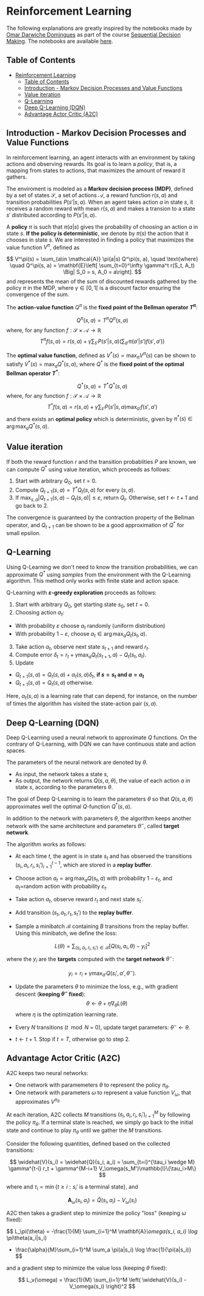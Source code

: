 # Reinforcement Learning

The following explanations are greatly inspired by the notebooks made by [Omar Darwiche Domingues](https://omardrwch.github.io/) as part of the course [Sequential Decision Making](http://chercheurs.lille.inria.fr/ekaufman/SDM.html). The notebooks are available [here](https://github.com/rlberry-py/tutorials).

## Table of Contents 

- [Reinforcement Learning](#reinforcement-learning)
  - [Table of Contents](#table-of-contents)
  - [Introduction - Markov Decision Processes and Value Functions](#introduction---markov-decision-processes-and-value-functions)
  - [Value iteration](#value-iteration)
  - [Q-Learning](#q-learning)
  - [Deep Q-Learning (DQN)](#deep-q-learning-dqn)
  - [Advantage Actor Critic (A2C)](#advantage-actor-critic-a2c)

## Introduction - Markov Decision Processes and Value Functions

In reinforcement learning, an agent interacts with an environment by taking actions and observing rewards. Its goal is to learn a *policy*, that is, a mapping from states to actions, that maximizes the amount of reward it gathers.

The enviroment is modeled as a __Markov decision process (MDP)__, defined by a set of states $\mathcal{S}$, a set of actions $\mathcal{A}$, a reward function $r(s, a)$ and transition probabilities $P(s'|s,a)$. When an agent takes action $a$ in state $s$, it receives a random reward with mean $r(s,a)$ and makes a transion to a state $s'$ distributed according to $P(s'|s,a)$.

A __policy__ $\pi$ is such that $\pi(a|s)$ gives the probability of choosing an action $a$ in state $s$. __If the policy is deterministic__, we denote by $\pi(s)$ the action that it chooses in state $s$. We are interested in finding a policy that maximizes the value function $V^\pi$, defined as 

$$
V^\pi(s) = \sum_{a\in \mathcal{A}} \pi(a|s) Q^\pi(s, a), 
\quad \text{where} \quad 
Q^\pi(s, a) = \mathbf{E}\left[ \sum_{t=0}^\infty \gamma^t r(S_t, A_t)  \Big| S_0 = s, A_0 = a\right].
$$
and represents the mean of the sum of discounted rewards gathered by the policy $\pi$ in the MDP, where $\gamma \in [0, 1[$ is a discount factor ensuring the convergence of the sum. 

The __action-value function__ $Q^\pi$ is the __fixed point of the Bellman operator $T^\pi$__:

$$ 
Q^\pi(s, a) = T^\pi Q^\pi(s, a)
$$
where, for any function $f: \mathcal{S}\times\mathcal{A} \to \mathbb{R}$
$$
T^\pi f(s, a) =  r(s, a) + \gamma \sum_{s'} P(s'|s,a) \left(\sum_{a'}\pi(a'|s')f(s',a')\right) 
$$


The __optimal value function__, defined as $V^*(s) = \max_\pi V^\pi(s)$ can be shown to satisfy $V^*(s) = \max_a Q^*(s, a)$, where $Q^*$ is the __fixed point of the optimal Bellman operator $T^*$__: 

$$ 
Q^*(s, a) = T^* Q^*(s, a)
$$
where, for any function $f: \mathcal{S}\times\mathcal{A} \to \mathbb{R}$
$$
T^* f(s, a) =  r(s, a) + \gamma \sum_{s'} P(s'|s,a) \max_{a'} f(s', a')
$$
and there exists an __optimal policy__ which is deterministic, given by $\pi^*(s) \in \arg\max_a Q^*(s, a)$.


## Value iteration

If both the reward function $r$ and the transition probablities $P$ are known, we can compute $Q^*$ using value iteration, which proceeds as follows:

1. Start with arbitrary $Q_0$, set $t=0$.
2. Compute $Q_{t+1}(s, a) = T^*Q_t(s,a)$ for every $(s, a)$.
3. If $\max_{s,a} | Q_{t+1}(s, a) -  Q_t(s,a)| \leq \varepsilon$, return $Q_{t}$. Otherwise, set $t \gets t+1$ and go back to 2. 

The convergence is guaranteed by the contraction property of the Bellman operator, and $Q_{t+1}$ can be shown to be a good approximation of $Q^*$ for small epsilon. 


## Q-Learning

Using Q-Learning we don't need to know the transition probabilities, we can approximate $Q^*$ using *samples* from the environment with the Q-Learning algorithm. This method only works with finite state and action space.

Q-Learning with __$\varepsilon$-greedy exploration__ proceeds as follows:

1. Start with arbitrary $Q_0$, get starting state $s_0$, set $t=0$.
2. Choosing action $a_t$: 
  * With probability $\varepsilon$ choose $a_t$ randomly (uniform distribution)  
  * With probability $1-\varepsilon$, choose $a_t \in \arg\max_a Q_t(s_t, a)$.
3. Take action $a_t$, observe next state $s_{t+1}$ and reward $r_t$.
4. Compute error $\delta_t = r_t + \gamma \max_a Q_t(s_{t+1}, a) - Q_t(s_t, a_t)$.
5. Update 
  * $Q_{t+1}(s, a) = Q_t(s, a) + \alpha_t(s,a) \delta_t$,  __if $s=s_t$ and $a=a_t$__
  * $Q_{t+1}(s, a) = Q_{t}(s, a)$ otherwise.

Here, $\alpha_t(s,a)$ is a learning rate that can depend, for instance, on the number of times the algorithm has visited the state-action pair $(s, a)$. 

## Deep Q-Learning (DQN)

Deep Q-Learning used a neural network to approximate $Q$ functions. On the contrary of Q-Learning, with DQN we can have continuous state and action spaces.

The parameters of the neural network are denoted by $\theta$. 
*   As input, the network takes a state $s$,
*   As output, the network returns $Q(s, a, \theta)$, the value of each action $a$ in state $s$, according to the parameters $\theta$.


The goal of Deep Q-Learning is to learn the parameters $\theta$ so that $Q(s, a, \theta)$ approximates well the optimal $Q$-function $Q^*(s, a)$. 

In addition to the network with parameters $\theta$, the algorithm keeps another network with the same architecture and parameters $\theta^-$, called **target network**.

The algorithm works as follows:

*  At each time $t$, the agent is in state $s_t$ and has observed the transitions $(s_i, a_i, r_i, s_i')_{i=1}^{t-1}$, which are stored in a **replay buffer**.

*  Choose action $a_t = \arg\max_a Q(s_t, a)$ with probability $1-\varepsilon_t$, and $a_t$=random action with probability $\varepsilon_t$. 

* Take action $a_t$, observe reward $r_t$ and next state $s_t'$.

* Add transition $(s_t, a_t, r_t, s_t')$ to the **replay buffer**.

*  Sample a minibatch $\mathcal{B}$ containing $B$ transitions from the replay buffer. Using this minibatch, we define the loss:

$$
L(\theta) = \sum_{(s_i, a_i, r_i, s_i') \in \mathcal{B}}
\left[
Q(s_i, a_i, \theta) -  y_i
\right]^2
$$
where the $y_i$ are the **targets** computed with the **target network** $\theta^-$:

$$
y_i = r_i + \gamma \max_{a'} Q(s_i', a', \theta^-).
$$

* Update the parameters $\theta$ to minimize the loss, e.g., with gradient descent (**keeping $\theta^-$ fixed**): 
$$
\theta \gets \theta + \eta \nabla_\theta L(\theta)
$$
where $\eta$ is the optimization learning rate. 

* Every $N$ transitions ($t\mod N$ = 0), update target parameters: $\theta^- \gets \theta$.

* $t \gets t+1$. Stop if $t = T$, otherwise go to step 2.

## Advantage Actor Critic (A2C)

A2C keeps two neural networks:
*   One network with paramemeters $\theta$ to represent the policy $\pi_\theta$.
*   One network with parameters $\omega$ to represent a value function $V_\omega$, that approximates $V^{\pi_\theta}$


At each iteration, A2C collects $M$ transitions $(s_i, a_i, r_i, s_i')_{i=1}^M$ by following the policy $\pi_\theta$. If a terminal state is reached, we simply go back to the initial state and continue to play $\pi_\theta$ until we gather the $M$ transitions.

Consider the following quantities, defined based on the collected transitions:

$$
\widehat{V}(s_i) = \widehat{Q}(s_i, a_i) = \sum_{t=i}^{\tau_i \wedge M} \gamma^{t-i} r_t + \gamma^{M-i+1} V_\omega(s_M')\mathbb{I}\{\tau_i>M\}
$$

where and $\tau_i = \min\{t\geq i: s_i' \text{ is a terminal state}\}$, and 

$$
\mathbf{A}_\omega(s_i, a_i) = \widehat{Q}(s_i, a_i) -  V_\omega(s_i)  
$$


A2C then takes a gradient step to minimize the policy "loss" (keeping $\omega$ fixed):

$$
L_\pi(\theta) =
-\frac{1}{M} \sum_{i=1}^M \mathbf{A}_\omega(s_i, a_i) \log \pi_\theta(a_i|s_i)
- \frac{\alpha}{M}\sum_{i=1}^M \sum_a  \pi(a|s_i) \log \frac{1}{\pi(a|s_i)}
$$

and a gradient step to minimize the value loss (keeping $\theta$ fixed):

$$
L_v(\omega) = \frac{1}{M} \sum_{i=1}^M \left( \widehat{V}(s_i) - V_\omega(s_i)   \right)^2
$$